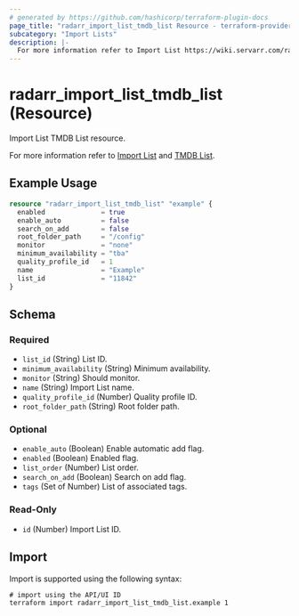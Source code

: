 ```yaml
---
# generated by https://github.com/hashicorp/terraform-plugin-docs
page_title: "radarr_import_list_tmdb_list Resource - terraform-provider-radarr"
subcategory: "Import Lists"
description: |-
  For more information refer to Import List https://wiki.servarr.com/radarr/settings#import-lists and TMDB List https://wiki.servarr.com/radarr/supported#tmdblistimport.
---
```


# radarr_import_list_tmdb_list (Resource)

<!-- subcategory:Import Lists -->Import List TMDB List resource.
For more information refer to [Import List](https://wiki.servarr.com/radarr/settings#import-lists) and [TMDB List](https://wiki.servarr.com/radarr/supported#tmdblistimport).

## Example Usage

```terraform
resource "radarr_import_list_tmdb_list" "example" {
  enabled              = true
  enable_auto          = false
  search_on_add        = false
  root_folder_path     = "/config"
  monitor              = "none"
  minimum_availability = "tba"
  quality_profile_id   = 1
  name                 = "Example"
  list_id              = "11842"
}
```

<!-- schema generated by tfplugindocs -->
## Schema

### Required

- `list_id` (String) List ID.
- `minimum_availability` (String) Minimum availability.
- `monitor` (String) Should monitor.
- `name` (String) Import List name.
- `quality_profile_id` (Number) Quality profile ID.
- `root_folder_path` (String) Root folder path.

### Optional

- `enable_auto` (Boolean) Enable automatic add flag.
- `enabled` (Boolean) Enabled flag.
- `list_order` (Number) List order.
- `search_on_add` (Boolean) Search on add flag.
- `tags` (Set of Number) List of associated tags.

### Read-Only

- `id` (Number) Import List ID.

## Import

Import is supported using the following syntax:

```shell
# import using the API/UI ID
terraform import radarr_import_list_tmdb_list.example 1
```
